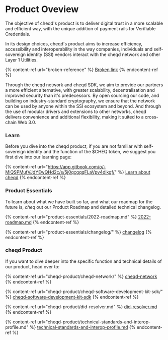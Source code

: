 # Product Oveview

The objective of cheqd's product is to deliver digital trust in a more scalable and efficient way, with the unique addition of payment rails for Verifiable Credentials.&#x20;

In its design choices, cheqd's product aims to increase efficiency, accessibility and interoperability in the way companies, individuals and self-sovereign identity (SSI) vendors interact with the cheqd network and other Layer 1 Utilities.

{% content-ref url="broken-reference" %}
[Broken link](broken-reference)
{% endcontent-ref %}

Through the cheqd network and cheqd SDK, we aim to provide our partners a more efficient alternative, with greater scalability, decentralisation and improved security than it's predecessors. By open sourcing our code, and building on industry-standard cryptography, we ensure that the network can be used by anyone within the SSI ecosystem and beyond. And through the use of modular drivers and extensions to other networks, cheqd delivers convenience and additional flexibility, making it suited to a cross-chain Web 3.0.

### Learn

Before you dive into the cheqd product, if you are not familiar with self-sovereign identity and the function of the $CHEQ token, we suggest you first dive into our learning page:

{% content-ref url="https://app.gitbook.com/o/-MiQSPMufVJdYEwQHd2c/s/5j0qcgqqFLaVpv4dlkgf/" %}
[Learn about cheqd](https://app.gitbook.com/o/-MiQSPMufVJdYEwQHd2c/s/5j0qcgqqFLaVpv4dlkgf/)
{% endcontent-ref %}

### Product Essentials

To learn about what we have built so far, and what our roadmap for the future is, _cheq_ out our Product Roadmap and detailed technical changelog.

{% content-ref url="product-essentials/2022-roadmap.md" %}
[2022-roadmap.md](product-essentials/2022-roadmap.md)
{% endcontent-ref %}

{% content-ref url="product-essentials/changelog/" %}
[changelog](product-essentials/changelog/)
{% endcontent-ref %}

### cheqd Product

If you want to dive deeper into the specific function and technical details of our product, head over to:

{% content-ref url="cheqd-product/cheqd-network/" %}
[cheqd-network](cheqd-product/cheqd-network/)
{% endcontent-ref %}

{% content-ref url="cheqd-product/cheqd-software-development-kit-sdk/" %}
[cheqd-software-development-kit-sdk](cheqd-product/cheqd-software-development-kit-sdk/)
{% endcontent-ref %}

{% content-ref url="cheqd-product/did-resolver.md" %}
[did-resolver.md](cheqd-product/did-resolver.md)
{% endcontent-ref %}

{% content-ref url="cheqd-product/technical-standards-and-interop-profile.md" %}
[technical-standards-and-interop-profile.md](cheqd-product/technical-standards-and-interop-profile.md)
{% endcontent-ref %}
